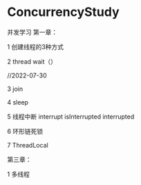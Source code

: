 # ConcurrencyStudy
并发学习
第一章：

1 创建线程的3种方式

2 thread wait（）

//2022-07-30

3 join

4 sleep

5 线程中断 interrupt isInterrupted interrupted

6 环形链死锁

7 ThreadLocal

第三章：

1 多线程
